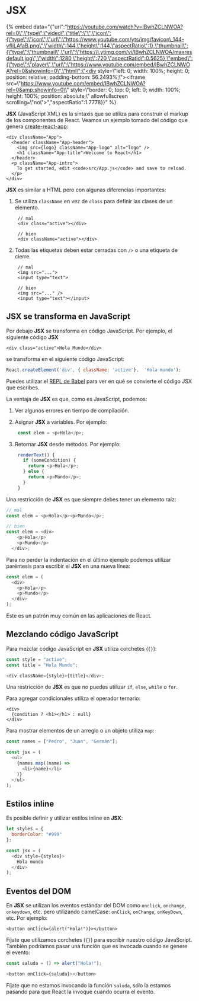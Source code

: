# JSX

{% embed data="{\"url\":\"https://youtube.com/watch?v=IBwhZCLNWOA?rel=0\",\"type\":\"video\",\"title\":\"\",\"icon\":{\"type\":\"icon\",\"url\":\"https://www.youtube.com/yts/img/favicon\_144-vfliLAfaB.png\",\"width\":144,\"height\":144,\"aspectRatio\":1},\"thumbnail\":{\"type\":\"thumbnail\",\"url\":\"https://i.ytimg.com/vi/IBwhZCLNWOA/maxresdefault.jpg\",\"width\":1280,\"height\":720,\"aspectRatio\":0.5625},\"embed\":{\"type\":\"player\",\"url\":\"https://www.youtube.com/embed/IBwhZCLNWOA?rel=0&showinfo=0\",\"html\":\"<div style=\\"left: 0; width: 100%; height: 0; position: relative; padding-bottom: 56.2493%;\\"><iframe src=\\"https://www.youtube.com/embed/IBwhZCLNWOA?rel=0&amp;showinfo=0\\" style=\\"border: 0; top: 0; left: 0; width: 100%; height: 100%; position: absolute;\\" allowfullscreen scrolling=\\"no\\"></iframe></div>\",\"aspectRatio\":1.7778}}" %}

  
 **JSX** \(JavaScript XML\) es la sintaxis que se utiliza para construir el markup de los componentes de React. Veamos un ejemplo tomado del código que genera [create-react-app](https://github.com/facebookincubator/create-react-app):

```markup
<div className="App">
  <header className="App-header">
    <img src={logo} className="App-logo" alt="logo" />
    <h1 className="App-title">Welcome to React</h1>
  </header>
  <p className="App-intro">
    To get started, edit <code>src/App.js</code> and save to reload.
  </p>
</div>
```

**JSX** es similar a HTML pero con algunas diferencias importantes:

1. Se utiliza `className` en vez de `class` para definir las clases de un elemento.

   ```markup
    // mal
    <div class="active"></div>

    // bien
    <div className="active"></div>
   ```

2. Todas las etiquetas deben estar cerradas con `/>` o una etiqueta de cierre.

   ```markup
    // mal
    <img src="...">
    <input type="text">

    // bien
    <img src="..." />
    <input type="text"></input>
   ```

## JSX se transforma en JavaScript

Por debajo **JSX** se transforma en código JavaScript. Por ejemplo, el siguiente código **JSX**

```markup
<div class="active">Hola Mundo</div>
```

se transforma en el siguiente código JavaScript:

```javascript
React.createElement('div', { className: 'active'},  'Hola mundo');
```

Puedes utilizar el [REPL de Babel](http://babeljs.io/repl/#?babili=false&browsers=&build=&builtIns=false&code_lz=DwEwlgbgBAxgNgQwM5ILwCIEwC6QKboB8AEgPaJQCyArgHYinAD04EhQA&debug=false&circleciRepo=&evaluate=true&lineWrap=false&presets=latest%2Creact%2Cstage-2&prettier=false&targets=&version=6.26.0) para ver en qué se convierte el código JSX que escribes.

La ventaja de **JSX** es que, como es JavaScript, podemos:

1. Ver algunos errores en tiempo de compilación.
2. Asignar **JSX** a variables. Por ejemplo:

   ```javascript
    const elem = <p>Hola</p>;
   ```

3. Retornar **JSX** desde métodos. Por ejemplo:

   ```javascript
    renderText() {
      if (someCondition) {
        return <p>Hola</p>;
      } else {
        return <p>Mundo</p>;
      }
    }
   ```

Una restricción de **JSX** es que siempre debes tener un elemento raíz:

```javascript
// mal
const elem = <p>Hola</p><p>Mundo</p>;

// bien
const elem = <div>
    <p>Hola</p>
    <p>Mundo</p>
  </div>;
```

Para no perder la indentación en el último ejemplo podemos utilizar paréntesis para escribir el **JSX** en una nueva línea:

```javascript
const elem = (
  <div>
    <p>Hola</p>
    <p>Mundo</p>
  </div>
);
```

Este es un patrón muy común en las aplicaciones de React.

## Mezclando código JavaScript

Para mezclar código JavaScript en **JSX** utiliza corchetes \(`{}`\):

```javascript
const style = "active";
const title = "Hola Mundo";

<div className={style}>{title}</div>;
```

Una restricción de **JSX** es que no puedes utilizar `if`, `else`, `while` o `for`.

Para agregar condicionales utiliza el operador ternario:

```markup
<div>
  {condition ? <h1></h1> : null}
</div>
```

Para mostrar elementos de un arreglo o un objeto utiliza `map`:

```javascript
const names = ["Pedro", "Juan", "Germán"];

const jsx = (
  <ul>
    {names.map((name) =>
      <li>{name}</li>
    )}
  </ul>
);
```

## Estilos inline

Es posible definir y utilizar estilos inline en **JSX**:

```javascript
let styles = {
  borderColor: "#999"
};

const jsx = (
  <div style={styles}>
    Hola mundo
  </div>
);
```

## Eventos del DOM

En **JSX** se utilizan los eventos estándar del DOM como `onclick`, `onchange`, `onkeydown`, etc. pero utilizando camelCase: `onClick`, `onChange`, `onKeyDown`, etc. Por ejemplo:

```markup
<button onClick={alert("Hola!")}></button>
```

Fíjate que utilizamos corchetes \(`{}`\) para escribir nuestro código JavaScript. También podríamos pasar una función que es invocada cuando se genere el evento:

```javascript
const saluda = () => alert("Hola!");

<button onClick={saluda}></button>
```

Fíjate que no estamos invocando la función `saluda`, sólo la estamos pasando para que React la invoque cuando ocurra el evento.

